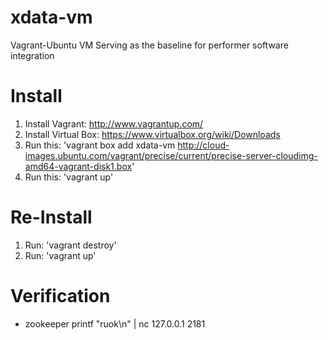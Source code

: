 xdata-vm
========

Vagrant-Ubuntu VM Serving as the baseline for performer software integration

Install
=======
1. Install Vagrant: http://www.vagrantup.com/
2. Install Virtual Box: https://www.virtualbox.org/wiki/Downloads
3. Run this: 'vagrant box add xdata-vm http://cloud-images.ubuntu.com/vagrant/precise/current/precise-server-cloudimg-amd64-vagrant-disk1.box'
4. Run this: 'vagrant up'

Re-Install
==========
1. Run: 'vagrant destroy'
2. Run: 'vagrant up'

Verification
============

- zookeeper
  printf "ruok\n" | nc 127.0.0.1 2181 
  